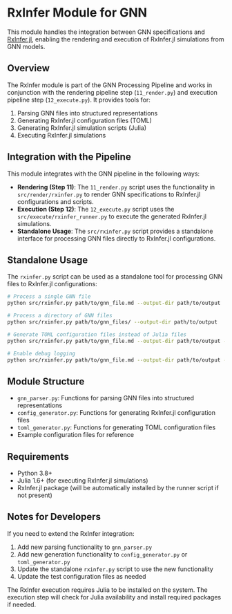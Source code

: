 # RxInfer Module for GNN

This module handles the integration between GNN specifications and [RxInfer.jl](https://github.com/biaslab/RxInfer.jl), enabling the rendering and execution of RxInfer.jl simulations from GNN models.

## Overview

The RxInfer module is part of the GNN Processing Pipeline and works in conjunction with the rendering pipeline step (`11_render.py`) and execution pipeline step (`12_execute.py`). It provides tools for:

1. Parsing GNN files into structured representations
2. Generating RxInfer.jl configuration files (TOML)
3. Generating RxInfer.jl simulation scripts (Julia)
4. Executing RxInfer.jl simulations

## Integration with the Pipeline

This module integrates with the GNN pipeline in the following ways:

- **Rendering (Step 11)**: The `11_render.py` script uses the functionality in `src/render/rxinfer.py` to render GNN specifications to RxInfer.jl configurations and scripts.
- **Execution (Step 12)**: The `12_execute.py` script uses the `src/execute/rxinfer_runner.py` to execute the generated RxInfer.jl simulations.
- **Standalone Usage**: The `src/rxinfer.py` script provides a standalone interface for processing GNN files directly to RxInfer.jl configurations.

## Standalone Usage

The `rxinfer.py` script can be used as a standalone tool for processing GNN files to RxInfer.jl configurations:

```bash
# Process a single GNN file
python src/rxinfer.py path/to/gnn_file.md --output-dir path/to/output

# Process a directory of GNN files
python src/rxinfer.py path/to/gnn_files/ --output-dir path/to/output

# Generate TOML configuration files instead of Julia files
python src/rxinfer.py path/to/gnn_file.md --output-dir path/to/output --toml

# Enable debug logging
python src/rxinfer.py path/to/gnn_file.md --output-dir path/to/output --debug
```

## Module Structure

- `gnn_parser.py`: Functions for parsing GNN files into structured representations
- `config_generator.py`: Functions for generating RxInfer.jl configuration files
- `toml_generator.py`: Functions for generating TOML configuration files
- Example configuration files for reference

## Requirements

- Python 3.8+
- Julia 1.6+ (for executing RxInfer.jl simulations)
- RxInfer.jl package (will be automatically installed by the runner script if not present)

## Notes for Developers

If you need to extend the RxInfer integration:

1. Add new parsing functionality to `gnn_parser.py`
2. Add new generation functionality to `config_generator.py` or `toml_generator.py`
3. Update the standalone `rxinfer.py` script to use the new functionality
4. Update the test configuration files as needed

The RxInfer execution requires Julia to be installed on the system. The execution step will check for Julia availability and install required packages if needed. 